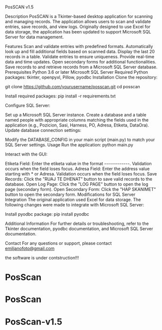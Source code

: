 PosSCAN v1.5

Description
PosSCAN is a Tkinter-based desktop application for scanning and managing records. The application allows users to scan and validate entries, save records, and view logs. Originally designed to use Excel for data storage, the application has been updated to support Microsoft SQL Server for data management.

Features
Scan and validate entries with predefined formats.
Automatically look up and fill additional fields based on scanned data.
Display the last 20 records in a table.
Validate entries to ensure uniqueness.
Provide real-time data and time updates.
Open secondary forms for additional functionalities.
Save records to and retrieve records from a Microsoft SQL Server database.
Prerequisites
Python 3.6 or later
Microsoft SQL Server
Required Python packages: tkinter, openpyxl, Pillow, pyodbc
Installation
Clone the repository:

git clone https://github.com/yourusername/posscan.git
cd posscan

Install required packages:
pip install -r requirements.txt

Configure SQL Server:

Set up a Microsoft SQL Server instance.
Create a database and a table named people with appropriate columns matching the fields used in the application (e.g., Pozicion, Sasi, Harness, PO, Adresa, Etiketa, DataOra).
Update database connection settings:

Modify the DATABASE_CONFIG in your main script (main.py) to match your SQL Server settings.
Usage
Run the application:
python main.py

Interact with the GUI:

Etiketa Field: Enter the etiketa value in the format ----\-----\----. Validation occurs when the field loses focus.
Adresa Field: Enter the address value starting with * or Adresa. Validation occurs when the field loses focus.
Save Records: Click the "RUAJ TE DHENAT" button to save valid records to the database.
Open Log Page: Click the "LOG PAGE" button to open the log page (secondary form).
Open Secondary Form: Click the "HAP SKANIMET" button to open the secondary form.
Modifications for SQL Server Integration
The original application used Excel for data storage. The following changes were made to integrate with Microsoft SQL Server:

Install pyodbc package:
pip install pyodbc

Additional Information
For further details or troubleshooting, refer to the Tkinter documentation, pyodbc documentation, and Microsoft SQL Server documentation.

Contact
For any questions or support, please contact emiljanofoto@gmail.com

the software is under contstruction!!!






# PosScan
# PosScan
# PosScan-v1.5

